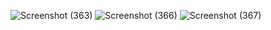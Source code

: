
![Screenshot (363)](https://github.com/user-attachments/assets/a1647ace-23f2-40b3-87e9-28ef1798f225)
![Screenshot (366)](https://github.com/user-attachments/assets/f5751082-002d-47b5-8f75-af4f8b926d35)
![Screenshot (367)](https://github.com/user-attachments/assets/4516ac12-b012-4769-8216-6fefc20ef274)
